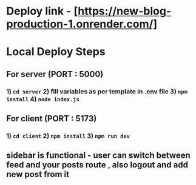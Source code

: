# Deploy link - [https://new-blog-production-1.onrender.com/]
# Local Deploy Steps
## For server (PORT : 5000)
### 1) `cd server` 2) fill variables as per template in .env file 3) `npm install` 4) `node index.js`
## For client (PORT : 5173)
### 1) `cd client` 2) `npm install` 3) `npm run dev`

## sidebar is functional - user can switch between  feed and your posts route ,  also logout and add new post from it
